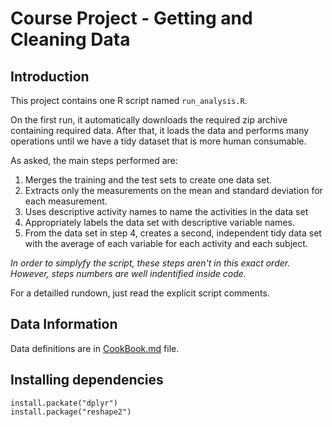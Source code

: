 # Course Project - Getting and Cleaning Data

## Introduction

This project contains one R script named `run_analysis.R`. 

On the first run, it automatically downloads the required zip archive containing required data. After that, it loads the data and performs many operations until we have a tidy dataset that is more human consumable.

As asked, the main steps performed are:
 
1. Merges the training and the test sets to create one data set.
2. Extracts only the measurements on the mean and standard deviation for each measurement. 
3. Uses descriptive activity names to name the activities in the data set
4. Appropriately labels the data set with descriptive variable names. 
5. From the data set in step 4, creates a second, independent tidy data set with the average of each variable for each activity and each subject.

_In order to simplyfy the script, these steps aren't in this exact order. However, steps numbers are well indentified inside code._

For a detailled rundown, just read the explicit script comments.

## Data Information

Data definitions are in [CookBook.md](CookBook.md) file.

## Installing dependencies

```{r}
install.packate("dplyr")
install.package("reshape2")
```